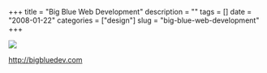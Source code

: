 +++
title = "Big Blue Web Development"
description = ""
tags = []
date = "2008-01-22"
categories = ["design"]
slug = "big-blue-web-development"
+++


 

  <div id="screens-thumbs" class="clearfix">
    <div class="txt-center" id="design-submission"><a href="http://bigbluedev.com/"><img id='bluga-thumbnail-1103' class='bluga-thumbnail large' src='//media.konigi.com/bluga/
wt47f28205b89f5_0.jpg'/></a></div>  
  </div>   
<p><a href="http://bigbluedev.com/">http://bigbluedev.com</a></p>




